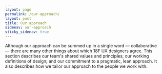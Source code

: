 ```yaml
---
layout: page
permalink: /our-approach/
layout: post
title: Our approach
sidenav: our-approach
sticky_sidenav: true
---
```


Although our approach can be summed up in a single word — collaborative — there are many other things about which 18F UX designers agree. This section describes our team's shared values and principles; our working definitions of design; and our commitment to a pragmatic, lean approach. It also describes how we tailor our approach to the people we work with.
